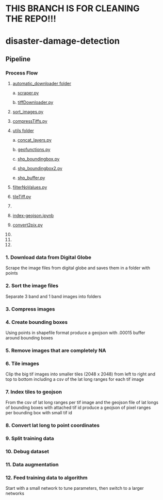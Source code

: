 # THIS BRANCH IS FOR CLEANING THE REPO!!!

# disaster-damage-detection

## Pipeline

### Process Flow

1. [automatic_downloader folder](https://github.com/DDS-Lab/disaster-damage-detection/tree/master/automatic-image-downloader)

	a. [scraper.py](https://github.com/DDS-Lab/disaster-damage-detection/blob/automatic-image-downloader/automatic-image-downloader/automatic_downloader/scraper.py)
	
	b. [tiffDownloader.py](https://github.com/DDS-Lab/disaster-damage-detection/blob/automatic-image-downloader/automatic-image-downloader/automatic_downloader/tiffDownloader.py)

2. [sort_images.py](https://github.com/DDS-Lab/harvey-data-processing/blob/script_cleaning/band_sorting/sort_images.py)

3. [compressTiffs.py](https://github.com/DDS-Lab/disaster-damage-detection/blob/master/raster-processing/compressTiffs.py)

4. [utils folder](https://github.com/DDS-Lab/disaster-damage-detection/tree/master/utils)

	a. [concat_layers.py](https://github.com/DDS-Lab/disaster-damage-detection/blob/master/utils/concat_layers.py)

	b. [geofunctions.py](https://github.com/DDS-Lab/disaster-damage-detection/blob/master/utils/geofunctions.py)

	c. [shp_boundingbox.py](https://github.com/DDS-Lab/disaster-damage-detection/blob/master/utils/shp_boundingbox.py)

	d. [shp_boundingbox2.py](https://github.com/DDS-Lab/disaster-damage-detection/blob/master/utils/shp_boundingbox2.py)

	e. [shp_buffer.py](https://github.com/DDS-Lab/disaster-damage-detection/blob/master/utils/shp_buffer.py)

5. [filterNoValues.py](https://github.com/DDS-Lab/disaster-damage-detection/blob/master/raster-processing/filter-no-values/filterNoValues.py)

6. [tileTiff.py](https://github.com/DDS-Lab/hyak_files/blob/master/tileTiff.py)

7. 

8. [index-geojson.ipynb](https://github.com/DDS-Lab/disaster-damage-detection/blob/Index-geojson-tifs/Index-geojson.ipynb)

9. [convert2pix.py](https://github.com/DDS-Lab/disaster-damage-detection/blob/master/utils/convert2pix.py)

10.
11.
12.

### 1. Download data from Digital Globe

Scrape the image files from digital globe and saves them in a folder with points

### 2. Sort the image files

Separate 3 band and 1 band images into folders

### 3. Compress images

### 4. Create bounding boxes

Using points in shapefile format produce a geojson with .00015 buffer around bounding boxes

### 5. Remove images that are completely NA

### 6. Tile images

Clip the big tif images into smaller tiles (2048 x 2048) from left to right and top to bottom including a csv of the lat long ranges for each tif image

### 7. Index tiles to geojson

From the csv of lat long ranges per tif image and the geojson file of lat longs of bounding boxes with attached tif id produce a geojson of pixel ranges per bounding box with small tif id

### 8. Convert lat long to point coordinates

### 9. Split training data

### 10. Debug dataset

### 11. Data augmentation

### 12. Feed training data to algorithm

Start with a small network to tune parameters, then switch to a larger networks
